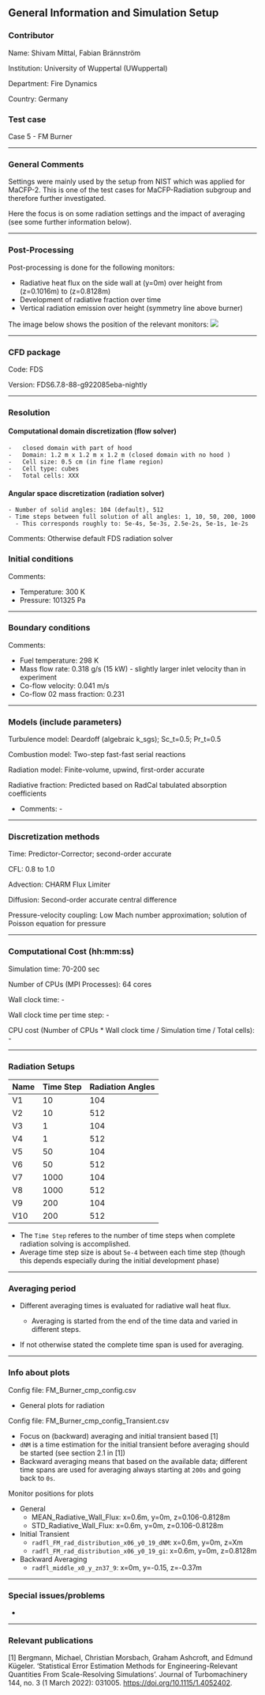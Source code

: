 ## General Information and Simulation Setup 

### Contributor

Name: Shivam Mittal, Fabian Brännström

Institution: University of Wuppertal (UWuppertal)

Department: Fire Dynamics

Country: Germany

### Test case

Case 5 - FM Burner

------------------------------------------------------------------------

### General Comments
Settings were mainly used by the setup from NIST which was applied for
MaCFP-2. This is one of the test cases for MaCFP-Radiation subgroup
and therefore further investigated.

Here the focus is on some radiation settings and the impact of
averaging (see some further information below).

------------------------------------------------------------------------

### Post-Processing
Post-processing is done for the following monitors:
- Radiative heat flux on the side wall at \(y=0m\) over height from \(z=0.1016m\) to \(z=0.8128m\)
- Development of radiative fraction over time
- Vertical radiation emission over height (symmetry line above burner)

The image below shows the position of the relevant monitors:
![](./img/Vert_WW_visit0000.png)

------------------------------------------------------------------------

### CFD package

Code: FDS

Version: FDS6.7.8-88-g922085eba-nightly

------------------------------------------------------------------------

### Resolution


####  Computational domain discretization (flow solver)
    -   closed domain with part of hood
    -   Domain: 1.2 m x 1.2 m x 1.2 m (closed domain with no hood )
    -   Cell size: 0.5 cm (in fine flame region)
    -   Cell type: cubes
    -   Total cells: XXX


#### Angular space discretization (radiation solver)
    - Number of solid angles: 104 (default), 512
    - Time steps between full solution of all angles: 1, 10, 50, 200, 1000
      - This corresponds roughly to: 5e-4s, 5e-3s, 2.5e-2s, 5e-1s, 1e-2s

Comments: Otherwise default FDS radiation solver

### Initial conditions

Comments:
- Temperature: 300 K
- Pressure: 101325 Pa

------------------------------------------------------------------------

### Boundary conditions

Comments:

-   Fuel temperature: 298 K
-   Mass flow rate: 0.318 g/s (15 kW) - slightly larger inlet velocity than in experiment
-   Co-flow velocity: 0.041 m/s
-   Co-flow 02 mass fraction: 0.231

------------------------------------------------------------------------

### Models (include parameters) 

Turbulence model: Deardoff (algebraic k_sgs); Sc_t=0.5; Pr_t=0.5

Combustion model: Two-step fast-fast serial reactions

Radiation model: Finite-volume, upwind, first-order accurate

Radiative fraction: Predicted based on RadCal tabulated absorption coefficients

- Comments: -

------------------------------------------------------------------------

### Discretization methods

Time: Predictor-Corrector; second-order accurate

CFL: 0.8 to 1.0

Advection: CHARM Flux Limiter

Diffusion: Second-order accurate central difference

Pressure-velocity coupling: Low Mach number approximation; solution of Poisson equation for pressure

------------------------------------------------------------------------

### Computational Cost (hh:mm:ss) 


Simulation time: 70-200 sec

Number of CPUs (MPI Processes): 64 cores

Wall clock time: -

Wall clock time per time step: -

CPU cost (Number of CPUs \* Wall clock time / Simulation time / Total
cells): - 

------------------------------------------------------------------------

### Radiation Setups

 | Name | Time Step | Radiation Angles |
 |------|-----------|------------------|
 | V1   | 10        | 104              |
 | V2   | 10        | 512              |
 | V3   | 1         | 104              |
 | V4   | 1         | 512              |
 | V5   | 50        | 104              |
 | V6   | 50        | 512              |
 | V7   | 1000      | 104              |
 | V8   | 1000      | 512              |
 | V9   | 200       | 104              |
 | V10  | 200       | 512              |

- The `Time Step` referes to the number of time steps when complete radiation solving is accomplished.
- Average time step size is about `5e-4` between each time step (though this depends especially during the initial development phase)

------------------------------------------------------------------------

### Averaging period
- Different averaging times is evaluated for radiative wall heat flux.
  - Averaging is started from the end of the time data and varied in different steps.

- If not otherwise stated the complete time span is used for averaging.



------------------------------------------------------------------------

### Info about plots

Config file: FM_Burner_cmp_config.csv
- General plots for radiation

Config file: FM_Burner_cmp_config_Transient.csv
- Focus on (backward) averaging and initial transient based [1]
- `dNM` is a time estimation for the initial transient before averaging should be started (see section 2.1 in [1]) 
- Backward averaging means that based on the available data; different time spans are used for averaging always starting at `200s` and going back to `0s`.

Monitor positions for plots
- General
  - MEAN_Radiative_Wall_Flux: x=0.6m, y=0m, z=0.106-0.8128m
  - STD_Radiative_Wall_Flux: x=0.6m, y=0m, z=0.106-0.8128m
- Initial Transient
  - `radfl_FM_rad_distribution_x06_y0_19_dNM`: x=0.6m, y=0m, z=Xm
  - `radfl_FM_rad_distribution_x06_y0_19_gi`: x=0.6m, y=0m, z=0.8128m
- Backward Averaging
  - `radfl_middle_x0_y_zn37_9`: x=0m, y=-0.15, z=-0.37m


------------------------------------------------------------------------

### Special issues/problems
- 
------------------------------------------------------------------------

### Relevant publications

[1] Bergmann, Michael, Christian Morsbach, Graham Ashcroft, and Edmund Kügeler. ‘Statistical Error Estimation Methods for Engineering-Relevant Quantities From Scale-Resolving Simulations’. Journal of Turbomachinery 144, no. 3 (1 March 2022): 031005. https://doi.org/10.1115/1.4052402.

